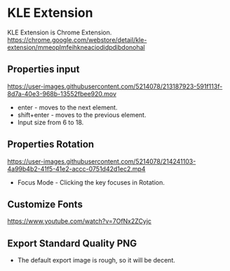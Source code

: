 # KLE Extension
KLE Extension is Chrome Extension.   
https://chrome.google.com/webstore/detail/kle-extension/mmeoplmfeihkneaciodidpdibdonohal

## Properties input    
https://user-images.githubusercontent.com/5214078/213187923-591f113f-8d7a-40e3-968b-13552fbee920.mov
- enter - moves to the next element.   
- shift+enter - moves to the previous element.    
- Input size from 6 to 18.    


## Properties Rotation   
https://user-images.githubusercontent.com/5214078/214241103-4a99b4b2-41f5-41e2-accc-0751d42d1ec2.mp4
- Focus Mode - Clicking the key focuses in Rotation.   
  
## Customize Fonts      
https://www.youtube.com/watch?v=7OfNx2ZCyjc   

## Export Standard Quality PNG      
- The default export image is rough, so it will be decent.

